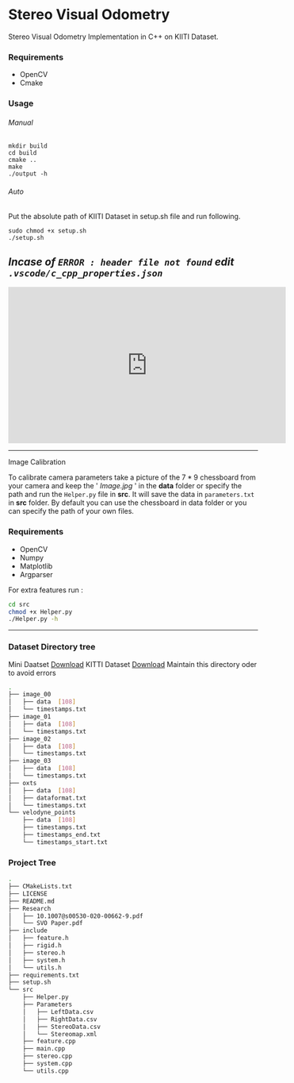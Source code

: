 # Stereo Visual Odometry

Stereo Visual Odometry Implementation in C++ on KIITI Dataset.

### Requirements

- OpenCV
- Cmake

### Usage

###### Manual
```
mkdir build
cd build
cmake ..
make
./output -h
```
###### Auto
Put the absolute path of KIITI Dataset in setup.sh file and run following.

```
sudo chmod +x setup.sh
./setup.sh
```
*Incase of `ERROR : header file not found` edit `.vscode/c_cpp_properties.json`*
---



<iframe width="560" height="315" src="https://www.youtube.com/embed/6wEz8SlAyjg" title="YouTube video player" frameborder="0" allow="accelerometer; autoplay; clipboard-write; encrypted-media; gyroscope; picture-in-picture; web-share" allowfullscreen></iframe>




---

Image Calibration

To calibrate camera parameters  take a picture of the  $7*9$ chessboard from your camera and keep the  ' *Image.jpg* ' in the **data** folder or specify the path  and run the `Helper.py` file in **src**. It will save the data in `parameters.txt` in **src** folder. By default you can use the chessboard in data folder or you can specify the path of your own files.

### Requirements

- OpenCV
- Numpy
- Matplotlib
- Argparser

For extra features run :
```bash
cd src
chmod +x Helper.py
./Helper.py -h
```
---
### Dataset Directory tree
Mini Daatset [Download](https://drive.google.com/drive/folders/1XBfhRd-oVWh8zIGadBds30igMTi7Ylom?usp=sharing)
KITTI Dataset [Download](https://www.cvlibs.net/datasets/kitti/raw_data.php)
Maintain this directory oder to avoid errors
```bash
.
├── image_00
│   ├── data  [108]
│   └── timestamps.txt
├── image_01
│   ├── data  [108]
│   └── timestamps.txt
├── image_02
│   ├── data  [108]
│   └── timestamps.txt
├── image_03
│   ├── data  [108]
│   └── timestamps.txt
├── oxts
│   ├── data  [108]
│   ├── dataformat.txt
│   └── timestamps.txt
└── velodyne_points
    ├── data  [108]
    ├── timestamps.txt
    ├── timestamps_end.txt
    └── timestamps_start.txt
```

### Project Tree
```bash
.
├── CMakeLists.txt
├── LICENSE
├── README.md
├── Research
│   ├── 10.1007@s00530-020-00662-9.pdf
│   └── SVO Paper.pdf
├── include
│   ├── feature.h
│   ├── rigid.h
│   ├── stereo.h
│   ├── system.h
│   └── utils.h
├── requirements.txt
├── setup.sh
└── src
    ├── Helper.py
    ├── Parameters
    │   ├── LeftData.csv
    │   ├── RightData.csv
    │   ├── StereoData.csv
    │   └── Stereomap.xml
    ├── feature.cpp
    ├── main.cpp
    ├── stereo.cpp
    ├── system.cpp
    └── utils.cpp
```
